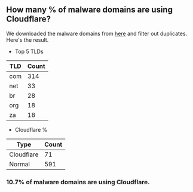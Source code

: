 ## How many % of malware domains are using Cloudflare?


We downloaded the malware domains from [here](https://urlhaus.abuse.ch) and filter out duplicates.
Here's the result.


[//]: # (start replacement)


- Top 5 TLDs

| TLD | Count |
| --- | --- |
| com | 314 |
| net | 33 |
| br | 28 |
| org | 18 |
| za | 18 |


- Cloudflare %

| Type | Count |
| --- | --- |
| Cloudflare | 71 |
| Normal | 591 |


### 10.7% of malware domains are using Cloudflare.
